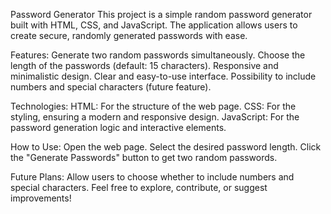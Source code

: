 Password Generator
This project is a simple random password generator built with HTML, CSS, and JavaScript. The application allows users to create secure, randomly generated passwords with ease.

Features:
Generate two random passwords simultaneously.
Choose the length of the passwords (default: 15 characters).
Responsive and minimalistic design.
Clear and easy-to-use interface.
Possibility to include numbers and special characters (future feature).


Technologies:
HTML: For the structure of the web page.
CSS: For the styling, ensuring a modern and responsive design.
JavaScript: For the password generation logic and interactive elements.


How to Use:
Open the web page.
Select the desired password length.
Click the "Generate Passwords" button to get two random passwords.


Future Plans:
Allow users to choose whether to include numbers and special characters.
Feel free to explore, contribute, or suggest improvements!
